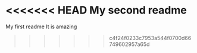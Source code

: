 <<<<<<< HEAD
My second readme
=======
My first readme
It is amazing
>>>>>>> c4f24f0233c7953a544f0700d66749602957a65d
